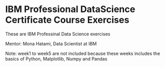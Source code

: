 # IBM Professional DataScience Certificate Course Exercises

These are IBM Professinal Data Science exercises

Mentor: Mona Hatami, Data Scientist at IBM


Note: week1 to week5 are not included because these weeks includes the basics of Python, Matplotlib, Numpy and Pandas
